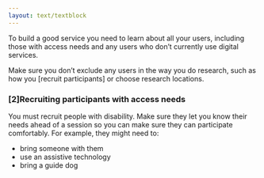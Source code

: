 ```yaml
---
layout: text/textblock
---
```

To build a good service you need to learn about all your users, including those with access needs and any users who don’t currently use digital services.

Make sure you don’t exclude any users in the way you do research, such as how you [recruit participants] or choose research locations.

### [2]Recruiting participants with access needs
You must recruit people with disability. Make sure they let you know their needs ahead of a session so you can make sure they can participate comfortably. For example, they might need to:
- bring someone with them
- use an assistive technology
- bring a guide dog
